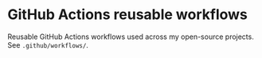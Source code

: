 # GitHub Actions reusable workflows

Reusable GitHub Actions workflows used across my open-source projects. See
`.github/workflows/`.
